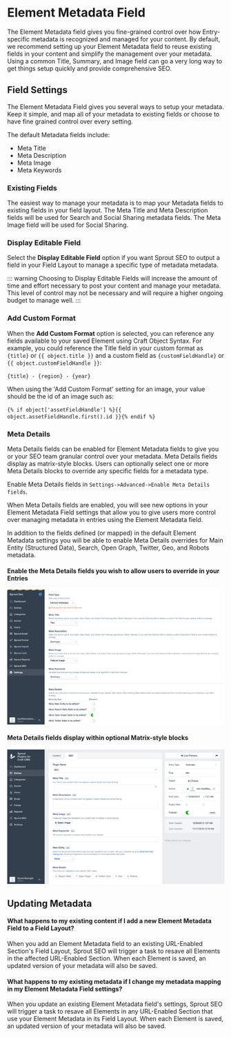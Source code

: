 # Element Metadata Field

The Element Metadata field gives you fine-grained control over how Entry-specific metadata is recognized and managed for your content. By default, we recommend setting up your Element Metadata field to reuse existing fields in your content and simplify the management over your metadata. Using a common Title, Summary, and Image field can go a very long way to get things setup quickly and provide comprehensive SEO.

## Field Settings

The Element Metadata Field gives you several ways to setup your metadata. Keep it simple, and map all of your metadata to existing fields or choose to have fine grained control over every setting.

The default Metadata fields include: 

- Meta Title
- Meta Description
- Meta Image
- Meta Keywords

### Existing Fields

The easiest way to manage your metadata is to map your Metadata fields to existing fields in your field layout. The Meta Title and Meta Description fields will be used for Search and Social Sharing metadata fields. The Meta Image field will be used for Social Sharing.

### Display Editable Field

Select the **Display Editable Field** option if you want Sprout SEO to output a field in your Field Layout to manage a specific type of metadata metadata.

::: warning
Choosing to Display Editable Fields will increase the amount of time and effort necessary to post your content and manage your metadata. This level of control may not be necessary and will require a higher ongoing budget to manage well.
:::

### Add Custom Format

When the **Add Custom Format** option is selected, you can reference any fields available to your saved Element using Craft Object Syntax. For example, you could reference the Title field in your custom format as `{title}` or `{{ object.title }}` and a custom field as `{customFieldHandle}` or `{{ object.customFieldHandle }}`:

``` twig
{title} - {region} - {year} 
```

When using the 'Add Custom Format' setting for an image, your value should be the id of an image such as:
 
``` twig
{% if object['assetFieldHandle'] %}{{ object.assetFieldHandle.first().id }}{% endif %}
```

### Meta Details

Meta Details fields can be enabled for Element Metadata fields to give you or your SEO team granular control over your metadata. Meta Details fields display as matrix-style blocks. Users can optionally select one or more Meta Details blocks to override any specific fields for a metadata type.

Enable Meta Details fields in `Settings->Advanced->Enable Meta Details fields`.

When Meta Details fields are enabled, you will see new options in your Element Metadata Field settings that allow you to give users more control over managing metadata in entries using the Element Metadata field.

In addition to the fields defined (or mapped) in the default Element Metadata settings you will be able to enable Meta Details overrides for Main Entity (Structured Data), Search, Open Graph, Twitter, Geo, and Robots metadata.

#### Enable the Meta Details fields you wish to allow users to override in your Entries

![Element Metadata Meta Details Fields](../images/seo/sprout-seo-element-metadata-field-meta-details.png)

#### Meta Details fields display within optional Matrix-style blocks

![Element Metadata Meta Details Fields](../images/seo/sprout-seo-field-layout-editable-fields.png)

## Updating Metadata

#### What happens to my existing content if I add a new Element Metadata Field to a Field Layout?

When you add an Element Metadata field to an existing URL-Enabled Section's Field Layout, Sprout SEO will trigger a task to resave all Elements in the affected URL-Enabled Section. When each Element is saved, an updated version of your metadata will also be saved.

#### What happens to my existing metadata if I change my metadata mapping in my Element Metadata Field settings?

When you update an existing Element Metadata field's settings, Sprout SEO will trigger a task to resave all Elements in any URL-Enabled Section that use your Element Metadata in its Field Layout. When each Element is saved, an updated version of your metadata will also be saved.

